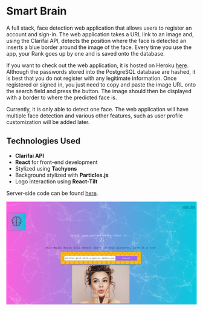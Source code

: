 # Smart Brain

A full stack, face detection web application that allows users to register an account and sign-in. The web application takes a URL link to an image and, using the Clarifai API, detects the position where the face is detected an inserts a blue border around the image of the face. Every time you use the app, your Rank goes up by one and is saved onto the database.

If you want to check out the web application, it is hosted on Heroku [here](https://haipa-smartbrain.herokuapp.com/). Although the passwords stored into the PostgreSQL database are hashed, it is best that you do not register with any legitimate information. Once registered or signed in, you just need to copy and paste the image URL onto the search field and press the button. The image should then be displayed with a border to where the predicted face is.

Currently, it is only able to detect one face. The web application will have multiple face detection and various other features, such as user profile customization will be added later.

## Technologies Used
* **Clarifai API**
* **React** for front-end development
* Stylized using **Tachyons**
* Background stylized with **Particles.js**
* Logo interaction using **React-Tilt**

Server-side code can be found [here](https://github.com/haipayazoo/SmartBrainAPI).

![SmartBrain](images/smartbrain.png)
